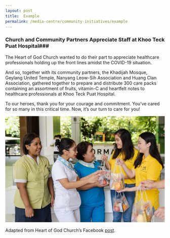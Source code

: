 ```yaml
---
layout: post
title:  Example
permalink: /media-centre/community-initiatives/example
---
```


### Church and Community Partners Appreciate Staff at Khoo Teck Puat Hospital### 

The Heart of God Church wanted to do their part to appreciate healthcare professionals holding up the front lines amidst the COVID-19 situation.

And so, together with its community partners, the Khadijah Mosque, Geylang United Temple, Nanyang Leow-Sih Association and Huang Clan Association, gathered together to prepare and distribute 300 care packs containing an assortment of fruits, vitamin-C and heartfelt notes to healthcare professionals at Khoo Teck Puat Hospital.

To our heroes, thank you for your courage and commitment. You’ve cared for so many in this critical time. Now, it’s our turn to care for you!

![HOGC](/images/KTPH.jpg)

Adapted from Heart of God Church’s Facebook [post](https://www.facebook.com/HOGCsg/posts/10162801402980648).
